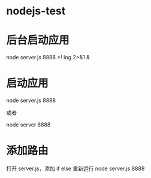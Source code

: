 # nodejs-test
# 后台启动应用
node server.js 8888 >! log 2>&1 &

# 启动应用
node server.js 8888

或者

node server 8888

# 添加路由
打开 server.js，添加 if else
重新运行 node server.js 8888
